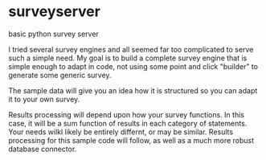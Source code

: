 # surveyserver
basic python survey server

I tried several survey engines and all seemed far too complicated to serve such a simple need.
My goal is to build a complete survey engine that is simple enough to adapt in code, not using some
point and click "builder" to generate some generic survey. 

The sample data will give you an idea how it is structured so you can adapt it to your own survey. 

Results processing will depend upon how your survey functions. In this case, it will be a sum function
of results in each category of statements. Your needs wilkl likely be entirely differnt, or may be similar.
Results processing for this sample code will follow, as well as a much more robust database connector.
